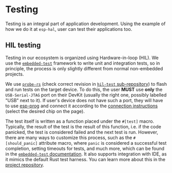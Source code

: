 # Testing

Testing is an integral part of application development. Using the example of how we do it at `esp-hal`, user can test their applications too.

## HIL testing

Testing in our ecosystem is organized using Hardware-in-loop (HIL). We use the [`embedded-test`] framework to write unit and integration tests, so in principle, the process is only slightly different from normal non-embedded projects.

We use [`probe-rs`] (check correct revision in [`hil-test` sub-repository]) to flash and run tests on the target device. To do this, the user **MUST** use **only** the `USB-Serial-JTAG` port on their DevKit (usually the right one, possibly labelled "USB" next to it). If user's device does not have such a port, they will have to use [esp-prog] and connect it according to the [connection instructions] (select the desired chip on the page).

The test itself is written as a function placed under the `#[test]` macro. Typically, the result of the test is the result of this function, i.e. if the code panicked, the test is considered failed and the next test is run. However, there are many ways to customize this process, such as the `#[should_panic]` attribute macro, where `panic` is considered a successful test completion, setting timeouts for tests, and much more, which can be found in the [`embedded-test` documentation]. It also supports integration with IDE, as it mimics the default Rust test harness. You can learn more about this in the [project repository][`embedded-test`].

[`embedded-test`]: https://github.com/probe-rs/embedded-test
[`probe-rs`]: https://probe.rs
[`hil-test` sub-repository]: https://github.com/esp-rs/esp-hal/tree/main/hil-test
[esp-prog]:  https://docs.espressif.com/projects/esp-dev-kits/en/latest/other/esp-prog/user_guide.html
[connection instructions]: https://docs.espressif.com/projects/esp-idf/en/v5.2.3/esp32s2/api-guides/jtag-debugging/configure-other-jtag.html
[`embedded-test` documentation]: https://docs.rs/embedded-test/0.6.2/embedded_test/